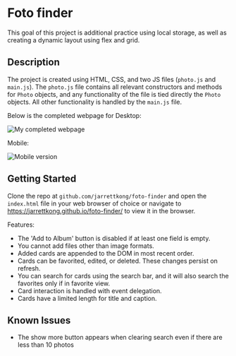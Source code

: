 # Foto finder

This goal of this project is additional practice using local storage, as well as creating a dynamic layout using flex and grid.

## Description
The project is created using HTML, CSS, and two JS files (`photo.js` and `main.js`). The `photo.js` file contains all relevant constructors and methods for `Photo` objects, and any functionality of the file is tied directly the `Photo` objects. All other functionality is handled by the `main.js` file.

Below is the completed webpage for Desktop:

![My completed webpage](https://i.imgur.com/N7UqTBF.png)

Mobile:

![Mobile version](https://i.imgur.com/aV3aOoB.png)

## Getting Started

Clone the repo at `github.com/jarrettkong/foto-finder` and open the ```index.html``` file in your web browser of choice or navigate to https://jarrettkong.github.io/foto-finder/ to view it in the browser.

Features:
- The 'Add to Album' button is disabled if at least one field is empty.
- You cannot add files other than image formats.
- Added cards are appended to the DOM in most recent order.
- Cards can be favorited, edited, or deleted. These changes persist on refresh.
- You can search for cards using the search bar, and it will also search the favorites only if in favorite view.
- Card interaction is handled with event delegation.
- Cards have a limited length for title and caption.


## Known Issues

- The show more button appears when clearing search even if there are less than 10 photos
